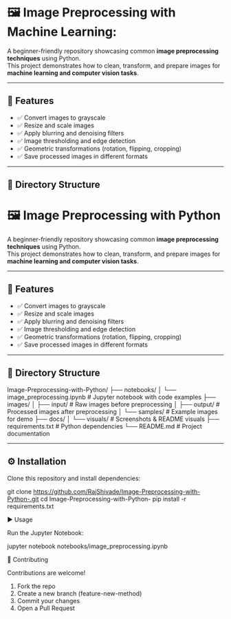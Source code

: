 # 🖼️ Image Preprocessing with Machine Learning:

A beginner-friendly repository showcasing common **image preprocessing techniques** using Python.  
This project demonstrates how to clean, transform, and prepare images for **machine learning and computer vision tasks**.

---

## 🚀 Features

- ✅ Convert images to grayscale  
- ✅ Resize and scale images  
- ✅ Apply blurring and denoising filters  
- ✅ Image thresholding and edge detection  
- ✅ Geometric transformations (rotation, flipping, cropping)  
- ✅ Save processed images in different formats  

---

## 📂 Directory Structure

# 🖼️ Image Preprocessing with Python

A beginner-friendly repository showcasing common **image preprocessing techniques** using Python.  
This project demonstrates how to clean, transform, and prepare images for **machine learning and computer vision tasks**.

---

## 🚀 Features

- ✅ Convert images to grayscale  
- ✅ Resize and scale images  
- ✅ Apply blurring and denoising filters  
- ✅ Image thresholding and edge detection  
- ✅ Geometric transformations (rotation, flipping, cropping)  
- ✅ Save processed images in different formats  

---

## 📂 Directory Structure

Image-Preprocessing-with-Python/
├── notebooks/
│ └── image_preprocessing.ipynb # Jupyter notebook with code examples
├── images/
│ ├── input/ # Raw images before preprocessing
│ ├── output/ # Processed images after preprocessing
│ └── samples/ # Example images for demo
├── docs/
│ └── visuals/ # Screenshots & README visuals
├── requirements.txt # Python dependencies
└── README.md # Project documentation


---

## ⚙️ Installation

Clone this repository and install dependencies:

git clone https://github.com/RajShivade/Image-Preprocessing-with-Python-.git
cd Image-Preprocessing-with-Python-
pip install -r requirements.txt

▶️ Usage

Run the Jupyter Notebook:

jupyter notebook notebooks/image_preprocessing.ipynb


🤝 Contributing

Contributions are welcome!

1. Fork the repo
2. Create a new branch (feature-new-method)
3. Commit your changes
4. Open a Pull Request

